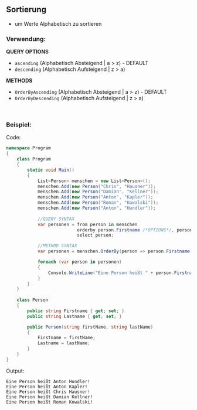 ## Sortierung

- um Werte Alphabetisch zu sortieren

### Verwendung:

**QUERY OPTIONS**
- `ascending` (Alphabetisch Absteigend | a > z) - DEFAULT
- `descending` (Alphabetisch Aufsteigend | z > a)

**METHODS**
- `OrderByAscending` (Alphabetisch Absteigend | a > z) - DEFAULT
- `OrderByDescending` (Alphabetisch Aufsteigend | z > a)

&nbsp;

### Beispiel:

Code:
```cs
namespace Program
{
    class Program
    {
        static void Main() 
        {
            List<Person> menschen = new List<Person>();
            menschen.Add(new Person("Chris", "Hausner"));
            menschen.Add(new Person("Damian", "Kellner"));
            menschen.Add(new Person("Anton", "Kapler"));
            menschen.Add(new Person("Roman", "Kowalski"));
            menschen.Add(new Person("Anton", "Hundler"));
            
            //QUERY SYNTAX
            var personen = from person in menschen 
                           orderby person.Firstname /*OPTIONS*/, person.Lastname /*OPTIONS*/
                           select person;

            //METHOD SYNTAX
            var personen = menschen.OrderBy(person => person.Firstname).ThenBy(person => person.Lastname);

            foreach (var person in personen) 
            {
                Console.WriteLine("Eine Person heißt " + person.Firstname + " " + person.Lastname + "!");
            }
        }
    }
    
    class Person 
    {
        public string Firstname { get; set; }
        public string Lastname { get; set; }

        public Person(string firstName, string lastName) 
        {
            Firstname = firstName;
            Lastname = lastName;
        }
    }
}
```

Output:
```
Eine Person heißt Anton Hundler!
Eine Person heißt Anton Kapler!
Eine Person heißt Chris Hausner!
Eine Person heißt Damian Kellner!
Eine Person heißt Roman Kowalski!
```